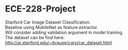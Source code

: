 # ECE-228-Project
Stanford Car Image Dataset Classification.<br/>
Baseline using MobileNet as feature extractor.<br/>
Will consider adding validation argument in model training.<br/>
The dataset can be find here: http://ai.stanford.edu/~jkrause/cars/car_dataset.html
